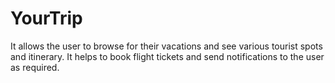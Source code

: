 # YourTrip
It allows the user to browse for their vacations and see various tourist spots and itinerary. It helps to book flight tickets and send notifications to the user as required.
